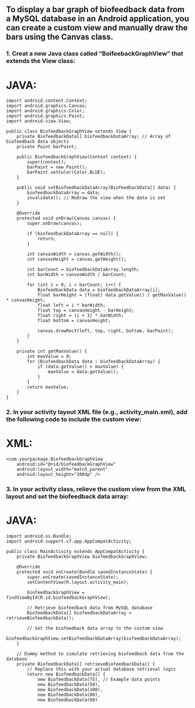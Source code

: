 ## **To display a bar graph of biofeedback data from a MySQL database in an Android application, you can create a custom view and manually draw the bars using the Canvas class.**

### **1. Creat a new Java class called “BoifeebackGraphView” that extends the View class:**

# **JAVA:**

    import android.content.Context;
    import android.graphics.Canvas;
    import android.graphics.Color;
    import android.graphics.Paint;
    import android.view.View;

    public class BiofeedbackGraphView extends View {
        private BiofeedbackData[] biofeedbackDataArray; // Array of biofeedback data objects
        private Paint barPaint;

        public BiofeedbackGraphView(Context context) {
            super(context);
            barPaint = new Paint();
            barPaint.setColor(Color.BLUE);
        }

        public void setBiofeedbackDataArray(BiofeedbackData[] data) {
            biofeedbackDataArray = data;
            invalidate(); // Redraw the view when the data is set
        }

        @Override
        protected void onDraw(Canvas canvas) {
            super.onDraw(canvas);

            if (biofeedbackDataArray == null) {
                return;
            }

            int canvasWidth = canvas.getWidth();
            int canvasHeight = canvas.getHeight();

            int barCount = biofeedbackDataArray.length;
            int barWidth = canvasWidth / barCount;

            for (int i = 0; i < barCount; i++) {
                BiofeedbackData data = biofeedbackDataArray[i];
                float barHeight = (float) data.getValue() / getMaxValue() * canvasHeight;
                float left = i * barWidth;
                float top = canvasHeight - barHeight;
                float right = (i + 1) * barWidth;
                float bottom = canvasHeight;

                canvas.drawRect(left, top, right, bottom, barPaint);
            }
        }

        private int getMaxValue() {
            int maxValue = 0;
            for (BiofeedbackData data : biofeedbackDataArray) {
                if (data.getValue() > maxValue) {
                    maxValue = data.getValue();
                }
            }
            return maxValue;
        }
    }


### **2. In your activity layout XML file (e.g., activity_main.xml), add the following code to include the custom view:**

# **XML:**

    <com.yourpackage.BiofeedbackGraphView
        android:id="@+id/biofeedbackGraphView"
        android:layout_width="match_parent"
        android:layout_height="200dp" />

### **3. In your activity class, relieve the custom view from the XML layout and set the biofeedback data array:**

# **JAVA:**

    import android.os.Bundle;
    import android.support.v7.app.AppCompatActivity;

    public class MainActivity extends AppCompatActivity {
        private BiofeedbackGraphView biofeedbackGraphView;

        @Override
        protected void onCreate(Bundle savedInstanceState) {
            super.onCreate(savedInstanceState);
            setContentView(R.layout.activity_main);

            biofeedbackGraphView = findViewById(R.id.biofeedbackGraphView);

            // Retrieve biofeedback data from MySQL database
            BiofeedbackData[] biofeedbackDataArray = retrieveBiofeedbackData();

            // Set the biofeedback data array to the custom view
            biofeedbackGraphView.setBiofeedbackDataArray(biofeedbackDataArray);
        }

        // Dummy method to simulate retrieving biofeedback data from the database
        private BiofeedbackData[] retrieveBiofeedbackData() {
            // Replace this with your actual database retrieval logic
            return new BiofeedbackData[] {
                new BiofeedbackData(75), // Example data points
                new BiofeedbackData(50),
                new BiofeedbackData(100),
                new BiofeedbackData(80),
                new BiofeedbackData(60)

